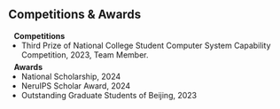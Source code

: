 ## Competitions & Awards

<h4 style="margin:0 10px 0;">Competitions</h4>
<ul style="margin:0 0 5px;">
  <li><autocolor>Third Prize of National College Student Computer System Capability Competition, 2023, Team Member.</autocolor></li>
</ul>

<h4 style="margin:0 10px 0;">Awards</h4>
<ul style="margin:0 0 20px;">
  <li><autocolor>National Scholarship, 2024</autocolor></li>
  <li><autocolor>NeruIPS Scholar Award, 2024</autocolor></li>
  <li><autocolor>Outstanding Graduate Students of Beijing, 2023</autocolor></li>
</ul>